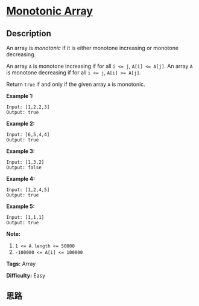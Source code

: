 # [Monotonic Array][title]

## Description

An array is _monotonic_ if it is either monotone increasing or monotone
decreasing.

An array `A` is monotone increasing if for all `i <= j`, `A[i] <= A[j]`.  An
array `A` is monotone decreasing if for all `i <= j`, `A[i] >= A[j]`.

Return `true` if and only if the given array `A` is monotonic.



**Example 1:**
            Input: [1,2,2,3]    Output: true    

**Example 2:**
            Input: [6,5,4,4]    Output: true    

**Example 3:**
            Input: [1,3,2]    Output: false    

**Example 4:**
            Input: [1,2,4,5]    Output: true    

**Example 5:**
            Input: [1,1,1]    Output: true    



**Note:**

  1. `1 <= A.length <= 50000`
  2. `-100000 <= A[i] <= 100000`


**Tags:** Array

**Difficulty:** Easy

## 思路

[title]: https://leetcode.com/problems/monotonic-array
